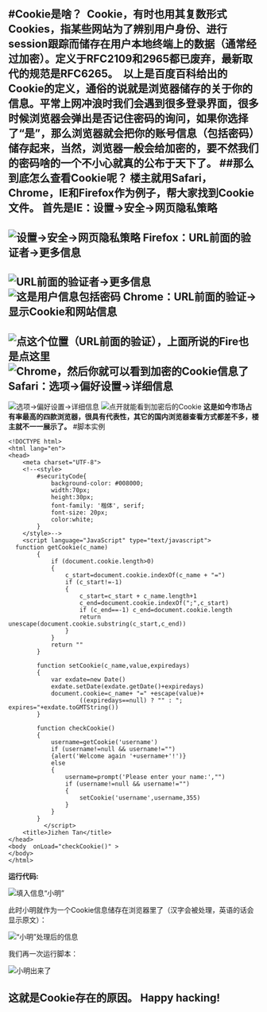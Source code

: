 #Cookie是啥？
&nbsp;Cookie，有时也用其复数形式Cookies，指某些网站为了辨别用户身份、进行session跟踪而储存在用户本地终端上的数据（通常经过加密）。定义于RFC2109和2965都已废弃，最新取代的规范是RFC6265。
**&nbsp;以上是百度百科给出的Cookie的定义，通俗的说就是浏览器储存的关于你的信息。平常上网冲浪时我们会遇到很多登录界面，很多时候浏览器会弹出是否记住密码的询问，如果你选择了“是”，那么浏览器就会把你的账号信息（包括密码）储存起来，当然，浏览器一般会给加密的，要不然我们的密码啥的一个不小心就真的公布于天下了。**
##那么到底怎么查看Cookie呢？
楼主就用Safari，Chrome，IE和Firefox作为例子，帮大家找到Cookie文件。
**首先是IE：设置->安全->网页隐私策略**
---
![设置->安全->网页隐私策略](http://img.blog.csdn.net/20151120183657090)
**Firefox：URL前面的验证者->更多信息**
------
![URL前面的验证者->更多信息](http://img.blog.csdn.net/20151120184119378)
![这是用户信息包括密码](http://img.blog.csdn.net/20151120184618083)
**Chrome：URL前面的验证->显示Cookie和网站信息**
----
![点这个位置（URL前面的验证），上面所说的Fire也是点这里](http://img.blog.csdn.net/20151120184844672)
![Chrome，然后你就可以看到加密的Cookie信息了](http://img.blog.csdn.net/20151120184651205)
**Safari：选项->偏好设置->详细信息**
---
![选项->偏好设置->详细信息](http://img.blog.csdn.net/20151120185245711)
![点开就能看到加密后的Cookie](http://img.blog.csdn.net/20151120185038646)
**这是如今市场占有率最高的四款浏览器，很具有代表性，其它的国内浏览器查看方式都差不多，楼主就不一一展示了。**
#脚本实例
```
<!DOCTYPE html>
<html lang="en">
<head>
    <meta charset="UTF-8">
    <!--<style>
        #securityCode{
            background-color: #008000;
            width:70px;
            height:30px;
            font-family: '楷体', serif;
            font-size: 20px;
            color:white;
        }
    </style>-->
    <script language="JavaScript" type="text/javascript">
  function getCookie(c_name)
        {
            if (document.cookie.length>0)
            {
                c_start=document.cookie.indexOf(c_name + "=")
                if (c_start!=-1)
                {
                    c_start=c_start + c_name.length+1
                    c_end=document.cookie.indexOf(";",c_start)
                    if (c_end==-1) c_end=document.cookie.length
                    return unescape(document.cookie.substring(c_start,c_end))
                }
            }
            return ""
        }

        function setCookie(c_name,value,expiredays)
        {
            var exdate=new Date()
            exdate.setDate(exdate.getDate()+expiredays)
            document.cookie=c_name+ "=" +escape(value)+
                    ((expiredays==null) ? "" : "; expires="+exdate.toGMTString())
        }

        function checkCookie()
        {
            username=getCookie('username')
            if (username!=null && username!="")
            {alert('Welcome again '+username+'!')}
            else
            {
                username=prompt('Please enter your name:',"")
                if (username!=null && username!="")
                {
                    setCookie('username',username,355)
                }
            }
        }
          </script>
    <title>Jizhen Tan</title>
</head>
<body  onLoad="checkCookie()" >
</body>
</html>
```
**运行代码:**

![填入信息“小明”](http://img.blog.csdn.net/20151120190918039)

此时小明就作为一个Cookie信息储存在浏览器里了（汉字会被处理，英语的话会显示原文）：

![“小明”处理后的信息](http://img.blog.csdn.net/20151120191327493)

我们再一次运行脚本：

![小明出来了](http://img.blog.csdn.net/20151120191528555)

这就是Cookie存在的原因。
**Happy hacking!**
---
